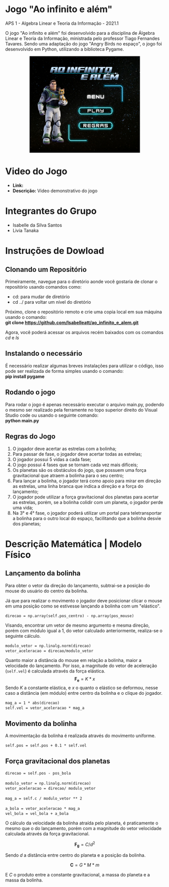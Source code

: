 # Jogo "Ao infinito e além"
APS 1 - Algebra Linear e Teoria da Informação - 2021.1

O jogo "Ao infinito e além" foi desenvolvido para a disciplina de Álgebra Linear e Teoria da Informação, ministrada pelo professor Tiago Fernandes Tavares. Sendo uma adaptação do jogo "Angry Birds no espaço", o jogo foi desenvolvido em Python, utilizando a biblioteca Pygame.

<p align="center">
  <img src="Assets/tela_inicial/menu_inicial.png" width="350" title="menu_inicial">
</p>

# Video do Jogo
* **Link:** 
* **Descrição:** Video demonstrativo do jogo

# Integrantes do Grupo
* Isabelle da Silva Santos
* Livia Tanaka

# Instruções de Dowload
## Clonando um Repositório
Primeiramente, navegue para o diretório aonde você gostaria de clonar o repositório usando comandos como:
*  cd: para mudar de diretório 
* cd ../ para voltar um nível do diretório <br>

Próximo, clone o repositório remoto e crie uma copia local em sua máquina usando o comando: <br>
**git clone https://github.com/Isabelleatt/ao_infinito_e_alem.git**

Agora, você poderá acessar os arquivos recém baixados com os comandos *cd* e *ls*

## Instalando o necessário
É necessário realizar algumas breves instalações para utilizar o código, isso pode ser realizada de forma simples usando o comando: <br>
**pip install pygame**

## Rodando o jogo
Para rodar o jogo é apenas necessário executar o arquivo main.py, podendo o mesmo ser realizado pela ferramente no topo superior direito do Visual Studio code ou usando o seguinte comando: <br>
**python main.py**

## Regras do Jogo

1. O jogador deve acertar as estrelas com a bolinha;
2. Para passar de fase, o jogador deve acertar todas as estrelas;
3. O jogador possui 5 vidas a cada fase;
4. O jogo possui 4 fases que se tornam cada vez mais difíceis;
5. Os planetas são os obstáculos do jogo, que possuem uma força gravitacional que atraem a bolinha para o seu centro;
6. Para lançar a bolinha, o jogador terá como apoio para mirar em direção as estrelas, uma linha branca que indica a direção e a força do lançamento;
7. O jogador pode utilizar a força gravitacional dos planetas para acertar as estrelas, porém, se a bolinha colidir com um planeta, o jogador perde uma vida;
8. Na 3° e 4° fase, o jogador poderá utilizar um portal para teletransportar a bolinha para o outro local do espaço, facilitando que a bolinha desvie dos planetas;

# Descrição Matemática | Modelo Físico

## Lançamento da bolinha

Para obter o vetor da direção do lançamento, subtrai-se a posição do mouse do usuário do centro da bolinha. 

Já que para realizar o movimento o jogador deve posicionar clicar o mouse em uma posição como se estivesse lançando a bolinha com um "elástico".

```
direcao = np.array(self.pos_centro) - np.array(pos_mouse)
```

Visando, encontrar um vetor de mesmo argumento e mesma direção, porém com módulo igual a 1, do vetor calculado anteriormente, realiza-se o seguinte cálculo.

```
modulo_vetor = np.linalg.norm(direcao)
vetor_aceleracao = direcao/modulo_vetor
```

Quanto maior a distância do mouse em relação a bolinha, maior a velocidade do lançamento. Por isso, a magnitude do vetor de aceleração (```self.vel```) é calculada através da força elástica. 
$$
\boldsymbol{F_e} = K * x
$$
Sendo $K$ a constante elástica, e $x$ o quanto o elástico se deformou, nesse caso a distância (em módulo) entre centro da bolinha e o clique do jogador.

```
mag_a = 1 * abs(direcao)
self.vel = vetor_aceleracao * mag_a
```
## Movimento da bolinha
A movimentação da bolinha é realizada através do movimento uniforme.

```
self.pos = self.pos + 0.1 * self.vel
```

## Força gravitacional dos planetas

```
direcao = self.pos - pos_bola

modulo_vetor = np.linalg.norm(direcao)
vetor_aceleracao = direcao/ modulo_vetor

mag_a = self.c / modulo_vetor ** 2

a_bola = vetor_aceleracao * mag_a
vel_bola = vel_bola + a_bola
```
O cálculo da velocidade da bolinha atraída pelo planeta, é praticamente o mesmo que o do lançamento, porém com a magnitude do vetor velocidade calculada através da força gravitacional.

$$
\boldsymbol{F_g} = C / d^2
$$

Sendo $d$ a distância entre centro do planeta e a posição da bolinha.

$$
\boldsymbol{C} = G * M * m
$$

E $C$ o produto entre a constante gravitacional, a massa do planeta e a massa da bolinha.


